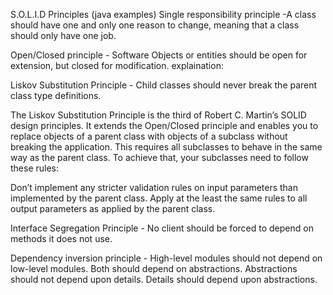 S.O.L.I.D Principles (java examples)
Single responsibility principle -A class should have one and only one reason to change, meaning that a class should only have one job.

Open/Closed principle - Software Objects or entities should be open for extension, but closed for modification.
explaination:

Liskov Substitution Principle - Child classes should never break the parent class type definitions.

  The Liskov Substitution Principle is the third of Robert C. Martin’s SOLID design principles. It extends the Open/Closed principle and enables you to replace objects of a parent class with objects of a subclass without breaking the application. This requires all subclasses to behave in the same way as the parent class. To achieve that, your subclasses need to follow these rules:

  Don’t implement any stricter validation rules on input parameters than implemented by the parent class.
  Apply at the least the same rules to all output parameters as applied by the parent class.

Interface Segregation Principle - No client should be forced to depend on methods it does not use.

Dependency inversion principle - High-level modules should not depend on low-level modules. Both should depend on abstractions. Abstractions should not depend upon details. Details should depend upon abstractions.
